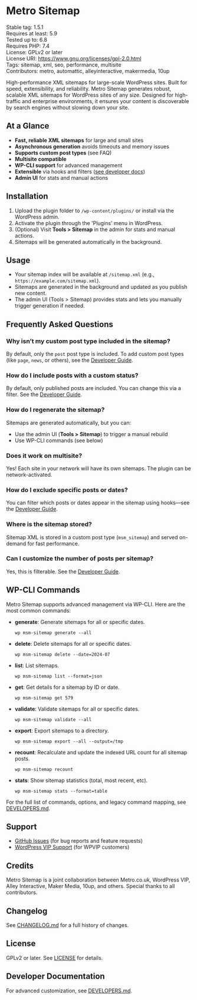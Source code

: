 # Metro Sitemap

Stable tag: 1.5.1  
Requires at least: 5.9  
Tested up to: 6.8  
Requires PHP: 7.4  
License: GPLv2 or later  
License URI: https://www.gnu.org/licenses/gpl-2.0.html  
Tags: sitemap, xml, seo, performance, multisite  
Contributors: metro, automattic, alleyinteractive, makermedia, 10up  

High-performance XML sitemaps for large-scale WordPress sites. Built for speed, extensibility, and reliability. Metro Sitemap generates robust, scalable XML sitemaps for WordPress sites of any size. Designed for high-traffic and enterprise environments, it ensures your content is discoverable by search engines without slowing down your site.

## At a Glance

* **Fast, reliable XML sitemaps** for large and small sites
* **Asynchronous generation** avoids timeouts and memory issues
* **Supports custom post types** (see FAQ)
* **Multisite compatible**
* **WP-CLI support** for advanced management
* **Extensible** via hooks and filters ([see developer docs](./DEVELOPERS.md))
* **Admin UI** for stats and manual actions

## Installation

1. Upload the plugin folder to `/wp-content/plugins/` or install via the WordPress admin.
2. Activate the plugin through the 'Plugins' menu in WordPress.
3. (Optional) Visit **Tools > Sitemap** in the admin for stats and manual actions.
4. Sitemaps will be generated automatically in the background.

## Usage

* Your sitemap index will be available at `/sitemap.xml` (e.g., `https://example.com/sitemap.xml`).
* Sitemaps are generated in the background and updated as you publish new content.
* The admin UI (Tools > Sitemap) provides stats and lets you manually trigger generation if needed.

## Frequently Asked Questions

### Why isn’t my custom post type included in the sitemap?

By default, only the `post` post type is included. To add custom post types (like `page`, `news`, or others), see the [Developer Guide](./DEVELOPERS.md).

### How do I include posts with a custom status?

By default, only published posts are included. You can change this via a filter. See the [Developer Guide](./DEVELOPERS.md).

### How do I regenerate the sitemap?

Sitemaps are generated automatically, but you can:

* Use the admin UI (**Tools > Sitemap**) to trigger a manual rebuild
* Use WP-CLI commands (see below)

### Does it work on multisite?

Yes! Each site in your network will have its own sitemaps. The plugin can be network-activated.

### How do I exclude specific posts or dates?

You can filter which posts or dates appear in the sitemap using hooks—see the [Developer Guide](./DEVELOPERS.md).

### Where is the sitemap stored?

Sitemap XML is stored in a custom post type (`msm_sitemap`) and served on-demand for fast performance.

### Can I customize the number of posts per sitemap?

Yes, this is filterable. See the [Developer Guide](./DEVELOPERS.md).

## WP-CLI Commands

Metro Sitemap supports advanced management via WP-CLI. Here are the most common commands:

- **generate**: Generate sitemaps for all or specific dates.
  ```shell
  wp msm-sitemap generate --all
  ```
- **delete**: Delete sitemaps for all or specific dates.
  ```shell
  wp msm-sitemap delete --date=2024-07
  ```
- **list**: List sitemaps.
  ```shell
  wp msm-sitemap list --format=json
  ```
- **get**: Get details for a sitemap by ID or date.
  ```shell
  wp msm-sitemap get 579
  ```
- **validate**: Validate sitemaps for all or specific dates.
  ```shell
  wp msm-sitemap validate --all
  ```
- **export**: Export sitemaps to a directory.
  ```shell
  wp msm-sitemap export --all --output=/tmp
  ```
- **recount**: Recalculate and update the indexed URL count for all sitemap posts.
  ```shell
  wp msm-sitemap recount
  ```
- **stats**: Show sitemap statistics (total, most recent, etc).
  ```shell
  wp msm-sitemap stats --format=table
  ```

For the full list of commands, options, and legacy command mapping, see [DEVELOPERS.md](./DEVELOPERS.md).

## Support

* [GitHub Issues](https://github.com/Automattic/msm-sitemap/issues) (for bug reports and feature requests)
* [WordPress VIP Support](https://wpvip.com/wordpress-vip-enterprise-support/) (for WPVIP customers)

## Credits

Metro Sitemap is a joint collaboration between Metro.co.uk, WordPress VIP, Alley Interactive, Maker Media, 10up, and others. Special thanks to all contributors.

## Changelog

See [CHANGELOG.md](./CHANGELOG.md) for a full history of changes.

## License

GPLv2 or later. See [LICENSE](./LICENSE) for details.

## Developer Documentation

For advanced customization, see [DEVELOPERS.md](./DEVELOPERS.md).
